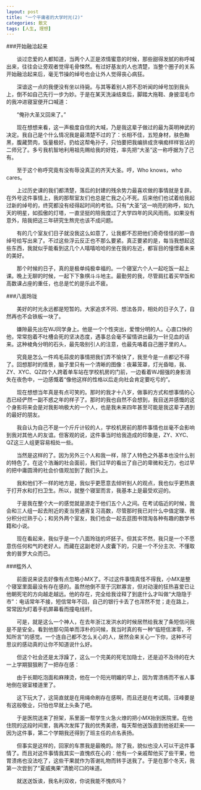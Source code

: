 ```yaml
---
layout: post
title: "一个平庸者的大学时光(2)"
categories: 散文
tags: [人生, 理想]
---
```


###开始融洽起来

　　谈过恋爱的人都知道，当两个人正是浓情蜜意的时候，那些甜得发腻的称呼喊出来，往往会让旁观者觉得毛骨悚然。有过好基友的人也清楚，当整个圈子的关系开始融洽起来后，毫无节操的绰号也会让外人觉得丧心病狂。

　　深谙这一点的我便没有坐以待毙。与其等着别人把不忍听闻的绰号加到我头上，倒不如自己先行一步为妙。于是在某天洗澡结束后，脚踏大拖鞋、身披湿毛巾的我冲进寝室便开口喊道：

　　“俺孙大圣又回来了。”

　　现在想想来看，这一声极度自信的大喊，乃是我这辈子做过的最为英明神武的决定。我自己是个什么情况我是最清楚不过的了：长相不佳，五短身材，肤色黝黑，腹藏赘肉，饭量极好。扔给这帮龟孙子，只怕要把我编排成贪嗔痴样样皆沾的二师兄了。多亏我机智地利用祖先赐给我的好姓，率先把“大圣”这一称呼据为了己有。

　　至于这个称呼究竟有没有辱没真正的齐天大圣。哼，Who knows，who cares。

　　上过历史课的我们都清楚，落后的封建的残余势力最喜欢做的事情就是复辟。在外号这件事情上，我的那帮室友们也总是亡我之心不死。后来他们也试着给我起过新的绰号的，终究都没有经得起时间的考验。只有“大圣”这一响亮的称呼，如九天的明星，如孤傲的灯塔，一直坚挺的陪我度过了大学四年的风风雨雨。如果没有意外，陪我把这三年研究生熬完也该不成问题。

　　有的几个室友们日子就没我这么如意了，让我都不忍把他们奇奇怪怪的那一沓绰号给写出来了。不过这些浮云反正也不那么要紧。真正要紧的是，每当我想起这些东西，我就似乎能看到这几个人嘻嘻哈哈的坐在我的左近，都盲目的憧憬着未来的美好。

　　那个时候的日子，真的是极单纯极幸福的。一个寝室六个人一起吃饭一起上课。晚上无聊的时候，一起下下象棋斗斗地主。最勤劳的我，尽管肩扛着买早饭和高数课占座的重任，也总是忙的是乐此不疲。
 
###八面玲珑

　　美好的时光永远都是短暂的。大家追求不同、想法各异，相处的日子久了，自然再也不会铁板一块了。

　　嫌隙最先出在WJ同学身上。他是一个个性突出，爱憎分明的人。心直口快的他，常常抱着不吐槽会死的坚决态度，遇事总会毫不留情讲出最为一针见血的话来。这种棱角分明的石头，最先吸别引人的注意，也最先咯着自己圈子里的人。

　　究竟是怎么一件鸡毛蒜皮的事情把我们弄不愉快了，我至今是一点都记不得了。回想那时的情景，脑子里只有一个清晰的图像：夜幕笼罩，灯光昏暗，我、ZY、XYC、QZ四个人跨着单车站在学校机房的门前，一边看着WJ倔强的身影消失在夜色中，一边感慨着“像他这样的性格以后走向社会肯定要吃亏的”。

　　现在想想当年真是有点可笑的。那时的我才十八岁，做事的方式和想事情的心态已经俨然一副不惑之年的样子了。那时的我也自然不会想到，我目送并感慨的这个身影将来会是对我影响极大的一个人，也是我未来四年甚至可能是我这辈子遇到的最好的朋友。

　　我自认为自己不是一个斤斤计较的人，学校机房前的那件事情也丝毫不会影响到我对其他人的友谊。但客观的说，这件事当时给我造成的印象是，ZY、XYC、QZ这三人组更容易相处一些。

　　当然是这样的了。因为另外三个人和我一样，除了人特色之外基本也没什么别的特色了。在这个浩瀚的社会面前，我们过早的看出了自己的卑微和无力，也过早的把中庸圆滑的社会价值观加到了我们头上。

　　我和他们不一样的地方是，我似乎更愿意去倾听别人的观点，我也似乎更热衷于打开水和打扫卫生。所以，就整个寝室而言，我基本上是最受欢迎的。

　　于是我在整个大一的感觉就是游走于他们五个人之间。在考试临近的时候，我会和三人组一起去附近的麦当劳通宵复习高数，尽管那时我已对什么中值定理、微分积分烂熟于心；和另外两个室友，我们也会一起去逛图书馆淘各种有趣的数学书籍和小说。

　　现在看起来，我似乎是一个八面玲珑的坏胚子。但其实不然，我只是一个不愿意伤任何和气的老好人。而藏在这副老好人皮囊下的，只是一个不分主次、不懂取舍的普罗大众而已。
 
###槛外人

　　前面说来说去好像有点忽略小MX了。不过这件事情真怪不得我，小MX是整个寝室里面最没有存在感的。虽然他倒不至于沉默寡言，但对动漫的狂热喜爱已让他朝死宅的方向越走越远。他的存在，完全给我诠释了到底什么才叫做“大隐隐于市”：电话常年不接，短信常年不回，自己的银行卡丢了也浑然不觉；走在路上，常常因为盯着手机屏幕看而撞电线杆。

　　可是，就是这么一个神人，在去年浙江发洪水的时候居然给我发了条短信问我是不是安全。看到他那句简单而淳朴的问候，我当时真的有一种“临短信涕零，不知所言”的感觉。一个连自己都不怎么关心的人，居然会来关心一下你，这种不可思议的感动真的让你不知道说什么好。

　　但这个社会还是太浮躁了，这么一个完美的死宅加隐士，还是迫不及待的在大一上学期狠狠刷了一把存在感：

　　由于长期吃泡面和麻辣烫，他在一个阳光明媚的早上，因为胃溃疡而不省人事地倒在寝室楼道里了。

　　这下玩大了，这简直就是在用绳命刷存在感啊，而且还是在考试周。汪峰要是有这般敬业，只怕也早就上头条了吧。

　　于是医院送来了担架，系里面一帮学生火急火燎的把小MX抬到医院里。在他住院的这段时间里，我再次发挥了我的优秀美德，每天帮他送饭直到他爸赶来——因为这件事，第二个学期我还得到了班主任的点名表扬。

　　但事实是这样的，回家的车票我是最晚的。除了我，貌似也没人可以干这件事情了。而且对这件事情我其实一直愧疚在心的：他有一个亲戚帮他买了些干果，他胃溃疡也没法吃了，这些干果就作为答谢礼物而转手送我了。于是在那个冬天，我第一次尝到了“夏威夷果”清脆可口的味道。

　　就送送饭诶，我名利双收，你说我能不愧疚吗？
